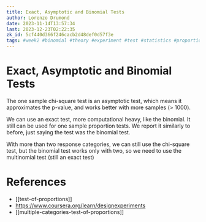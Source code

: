 ```yaml
---
title: Exact, Asymptotic and Binomial Tests
author: Lorenzo Drumond
date: 2023-11-14T13:57:34
last: 2023-12-23T02:22:35
zk_id: 5cf440d366f246cacb2d48def0d57f3e
tags: #week2 #binomial #theory #experiment #test #statistics #proportions #asymptotic #design #coursera #rlang #exact
---
```



# Exact, Asymptotic and Binomial Tests
The one sample chi-square test is an asymptotic test, which means it approximates the p-value, and works better with more samples (> 1000).

We can use an exact test, more computational heavy, like the binomial. It still can be used for one sample proportion tests. We report it similarly to before, just saying the test was the binomial test.

With more than two response categories, we can still use the chi-square test, but the binomial test works only with two, so we need to use the multinomial test (still an exact test)

# References
- [[test-of-proportions]]
- https://www.coursera.org/learn/designexperiments
- [[multiple-categories-test-of-proportions]]
